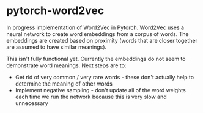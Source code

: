 # pytorch-word2vec
In progress implementation of Word2Vec in Pytorch. Word2Vec uses a neural network to create word embeddings from a corpus of words. The embeddings are created based on proximity (words that are closer together are assumed to have similar meanings). 

This isn't fully functional yet. Currently the embeddings do not seem to demonstrate word meanings. Next steps are to:
* Get rid of very common / very rare words - these don't actually help to determine the meaning of other words
* Implement negative sampling - don't update all of the word weights each time we run the network because this is very slow and unnecessary 
